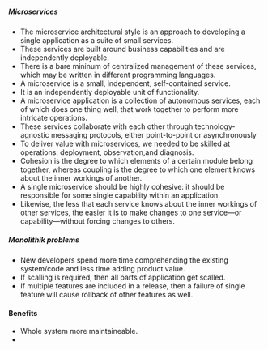 ##### Microservices
* The microservice architectural style is an approach to developing a single application as a suite of small services.
* These services are built around business capabilities and are independently deployable.
* There is a bare mininum of centralized management of these services, which may be written in different programming languages.
* A microservice is a small, independent, self-contained service.
* It is an independently deployable unit of functionality.
* A microservice application is a collection of autonomous services, each of which does one thing well, that work together to perform more intricate operations.
* These services collaborate with each other through technology-agnostic messaging protocols, either point-to-point or asynchronously
* To deliver value with microservices, we needed to be skilled at operations: deployment, observation,and diagnosis.
* Cohesion is the degree to which elements of a certain module belong together, whereas coupling is the degree to which one element knows about the inner workings of another.
* A single microservice should be highly cohesive: it should be responsible for some single capability within an application.
* Likewise, the less that each service knows about the inner workings of other services, the easier it is to make changes to one service—or capability—without forcing
changes to others.

##### Monolithik problems
* New developers spend more time comprehending the existing system/code and less time adding product value.
* If scalling is required, then all parts of application get scalled.
* If multiple features are included in a release, then a failure of single feature will cause rollback of other features as well.

#### Benefits
* Whole system more maintaineable.
*
